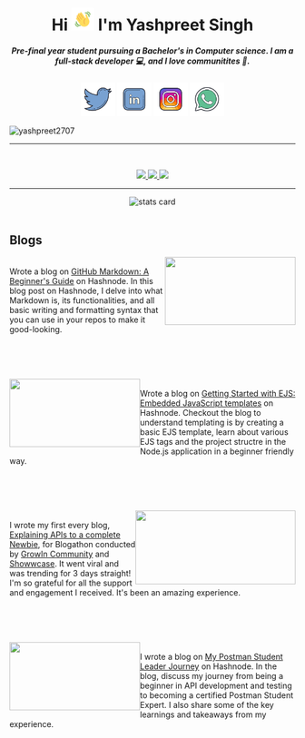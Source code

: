 <h1 align="center">
         Hi 
         <img src="./assets/wave.gif" alt="Waving hand animated gif" height="40" width="40"/>
         I'm Yashpreet Singh
</h1>
<!-- ![twitter](https://github.com/yashpreet2707/yashpreet2707/assets/111020648/db08edfe-d1d4-4ac8-b456-611dcda2a7b6) -->
<!-- ![linkedin](https://github.com/yashpreet2707/yashpreet2707/assets/111020648/ff149499-f3dd-4885-b74a-fe7b26e73ec8) -->

<h5 align="center">
Pre-final year student pursuing a Bachelor's in Computer science. I am a full-stack developer 💻, and I love communitites 🥑.
</h5>


<p align="center">
<!-- <a href="https://twitter.com/yashpreet2707/"><img src="https://skillicons.dev/icons?i=twitter"/></a>
<a href="https://linkedin.com/in/yashpreet2707/"><img src="https://skillicons.dev/icons?i=linkedin"/></a>
<a href="https://instagram.com/yashpreet2707/"><img src="https://skillicons.dev/icons?i=instagram"/></a>
<a href="https://wa.me/+919050833611/"><img src="https://skillicons.dev/icons?i=whatsapp"/></a> -->
<a href="https://twitter.com/yashpreet2707/" target="_blank"> <img src="./assets/twitter.png" alt="twitter" width="60px"></a>
<a href="https://linkedin.com/in/yashpreet2707/" target="_blank"> <img src="./assets/linkedin.png" alt="linkedin" width="60px"></a>
<a href="https://instagram.com/yashpreet2707/" target="_blank"> <img src="./assets/instagram.png" alt="instagram" width="60px"></a>
<a href="https://wa.me/+919050833611/" target="_blank"> <img src="./assets/whatsapp.png" alt="whatsapp" width="60px"></a>
</p>

<p align="left"> 
         <img src="https://komarev.com/ghpvc/?username=yashpreet2707&label=Profile%20views&color=0e75b6&style=flat" alt="yashpreet2707" /> 
</p>
<hr>

<!--
  
- 🌞 I am an **open-source enthusiast** and an aspiring **full-stack developer**.

 - 📙 In my free time, I love to research about various programs and learn about open-source.

- 🌱 I’m currently focusing on **DSA.**

- 👯 I’m looking forward to **be a part of various interesting projects.**

- 🤝 I’m eager to know about **opportunities which will help me in expanding my potential.**

- ⚡ **I love to know about people and their stories.** 

- 📫 How to reach me : **yashpreet1686@gmail.com**

-->

<br>

<p align="center">

  <a href="https://skillicons.dev">
<!--     <img src="https://skillicons.dev/icons?i=git,github,python,c,cpp,html,css,js,jquery,bootstrap,vscode,netlify" /> -->
    <img src="https://skillicons.dev/icons?i=git,github,python,c,cpp" />
    <img src="https://skillicons.dev/icons?i=html,css,js,jquery,nodejs,expressjs,react,redux" />
    <img src="https://skillicons.dev/icons?i=mysql,mongodb,postgres,bootstrap,tailwindcss,vscode,vim,netlify,vercel,postman,azure" />
  </a>
         
</p>

<hr>

<p align="center">
         <img  alt="stats card" height="200px" width="400px" src="https://github-readme-streak-stats.herokuapp.com/?user=yashpreet2707&theme=radical">
         <br>
<!--          <img  alt="stats card" height="200px" width="400px" src="https://github-readme-stats.vercel.app/api?username=yashpreet2707&count_private=true&theme=radical&show_icons=true">
         <br> -->
<!--          <img alt="stats card" height="250px" width="600px" src="https://github-readme-stats.vercel.app/api/top-langs/?username=yashpreet2707&theme=radical&show_icons=true"> -->
         <br>
</p>


## Blogs

<img align="right" width="230" height="120" src="https://cdn.hashnode.com/res/hashnode/image/upload/v1718003315330/57ea324e-ee9a-4649-a1dd-617a03b81f65.png?w=1600&h=840&fit=crop&crop=entropy&auto=compress,format&format=webp">

<br>
Wrote a blog on <a href="https://yashpreet2707.hashnode.dev/github-markdown-a-beginners-guide">GitHub Markdown: A Beginner's Guide</a> on Hashnode. In this blog post on Hashnode, I delve into what Markdown is, its functionalities, and all basic writing and formatting syntax that you can use in your repos to make it good-looking.

<br><br>
<br>

<img align="left" width="230" height="120" src="https://cdn.hashnode.com/res/hashnode/image/upload/v1717360890996/98f4b2a5-94a2-4394-968e-4fb72cc57b32.png?w=1600&h=840&fit=crop&crop=entropy&auto=compress,format&format=webp">

<br>
Wrote a blog on <a href="https://yashpreet2707.hashnode.dev/getting-started-with-ejs-embedded-javascript-templates">Getting Started with EJS: Embedded JavaScript templates</a> on Hashnode. Checkout the blog to understand templating is by creating a basic EJS template, learn about various EJS tags and the project structre in the Node.js application in a beginner friendly way.

<br><br>
<br>

<img align="right" width="282" height="130" src="https://github.com/yashpreet2707/yashpreet2707/assets/111020648/72ca5d0b-8238-4931-9001-b3051c77c7a2">

<br>
I wrote my first every blog, <a href="https://www.showwcase.com/show/35597/api-explaining-it-to-a-complete-newbie">Explaining APIs to a complete Newbie</a>, for Blogathon conducted by <a href="https://github.com/GrowInCommunity">GrowIn Community</a> and <a href="https://github.com/Showwcase">Showwcase</a>. It went viral and was trending for 3 days straight! I'm so grateful for all the support and engagement I received. It's been an amazing experience.

<br><br>
<br>

<img align="left" width="230" height="120" src="https://cdn.hashnode.com/res/hashnode/image/upload/v1693048965667/e68ec320-ed15-4388-8e62-955cbd9e82e0.jpeg?w=1600&h=840&fit=crop&crop=entropy&auto=compress,format&format=webp">

<br>
I wrote a blog on <a href="https://yashpreet2707.hashnode.dev/my-postman-student-leader-journey">My Postman Student Leader Journey</a> on Hashnode. In the blog, discuss my journey from being a beginner in API development and testing to becoming a certified Postman Student Expert. I also share some of the key learnings and takeaways from my experience.



